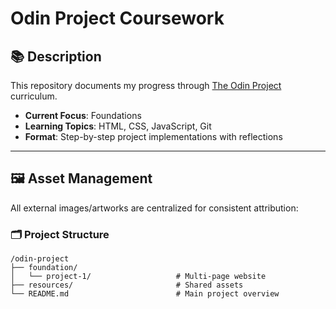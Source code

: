 # Odin Project Coursework

## 📚 Description  
This repository documents my progress through [The Odin Project](https://www.theodinproject.com/) curriculum.  

- **Current Focus**: Foundations  
- **Learning Topics**: HTML, CSS, JavaScript, Git  
- **Format**: Step-by-step project implementations with reflections  

---

## 🖼️ Asset Management  
All external images/artworks are centralized for consistent attribution:  

### 🗂️ Project Structure  
```plaintext
/odin-project  
├── foundation/  
│   └── project-1/                   # Multi-page website  
├── resources/                       # Shared assets   
└── README.md                        # Main project overview  